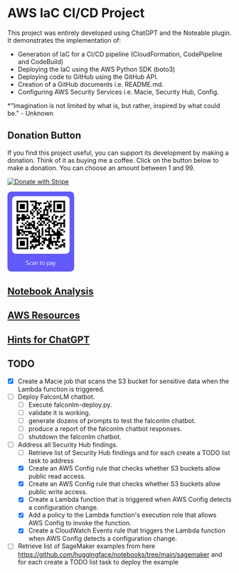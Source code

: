 # AWS IaC CI/CD Project

This project was entirely developed using ChatGPT and the Noteable plugin. It demonstrates the implementation of:

- Generation of IaC for a CI/CD pipeline (CloudFormation, CodePipeline and CodeBuild)
- Deploying the IaC using the AWS Python SDK  (boto3)
- Deploying code to GitHub using the GitHub API.
- Creation of a GitHub documents i.e. README.md.
- Configuring AWS Security Services i.e. Macie, Security Hub, Config.

*"Imagination is not limited by what is, but rather, inspired by what could be." - Unknown

## Donation Button

If you find this project useful, you can support its development by making a donation. Think of it as buying me a coffee. Click on the button below to make a donation. You can choose an amount between 1 and 99.

[![Donate with Stripe](https://img.shields.io/badge/Donate%20with-Stripe-blue.svg)](https://buy.stripe.com/00g14peASeEd7xCcMM)

<img src="https://github.com/matthewhand/stripe-payment/raw/main/qr_00g14peASeEd7xCcMM.png" width="150" />

## [Notebook Analysis](notebook-analysis.md)

## [AWS Resources](aws-resources.md)

## [Hints for ChatGPT](hints-for-chatgpt.md)

## TODO

- [x] Create a Macie job that scans the S3 bucket for sensitive data when the Lambda function is triggered.
- [ ] Deploy FalconLM chatbot.
  - [ ] Execute falconlm-deploy.py.
  - [ ] validate it is working.
  - [ ] generate dozens of prompts to test the falconlm chatbot.
  - [ ] produce a report of the falconlm chatbot responses.
  - [ ] shutdown the falconlm chatbot.
- [ ] Address all Security Hub findings.
  - [ ] Retrieve list of Security Hub findings and for each create a TODO list task to address
  - [x] Create an AWS Config rule that checks whether S3 buckets allow public read access.
  - [x] Create an AWS Config rule that checks whether S3 buckets allow public write access.
  - [x] Create a Lambda function that is triggered when AWS Config detects a configuration change.
  - [x] Add a policy to the Lambda function's execution role that allows AWS Config to invoke the function.
  - [x] Create a CloudWatch Events rule that triggers the Lambda function when AWS Config detects a configuration change.
- [ ] Retrieve list of SageMaker examples from here https://github.com/huggingface/notebooks/tree/main/sagemaker and for each create a TODO list task to deploy the example
